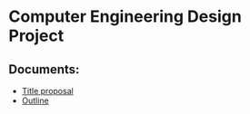 # Computer Engineering Design Project

## Documents:
- [Title proposal](https://github.com/xtnctx/Thesis/blob/main/Docs/Capsule_Bahillo-Dalanon.pdf)
- [Outline](https://github.com/xtnctx/bfrbsys/blob/main/Docs/outline.pdf)
